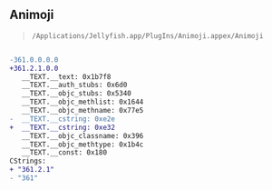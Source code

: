 ## Animoji

> `/Applications/Jellyfish.app/PlugIns/Animoji.appex/Animoji`

```diff

-361.0.0.0.0
+361.2.1.0.0
   __TEXT.__text: 0x1b7f8
   __TEXT.__auth_stubs: 0x6d0
   __TEXT.__objc_stubs: 0x5340
   __TEXT.__objc_methlist: 0x1644
   __TEXT.__objc_methname: 0x77e5
-  __TEXT.__cstring: 0xe2e
+  __TEXT.__cstring: 0xe32
   __TEXT.__objc_classname: 0x396
   __TEXT.__objc_methtype: 0x1b4c
   __TEXT.__const: 0x180
CStrings:
+ "361.2.1"
- "361"

```
